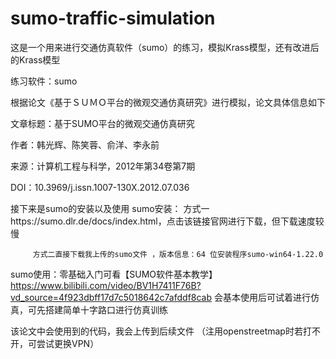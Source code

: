 # sumo-traffic-simulation
这是一个用来进行交通仿真软件（sumo）的练习，模拟Krass模型，还有改进后的Krass模型

练习软件：sumo

根据论文《基于ＳＵＭＯ平台的微观交通仿真研究》进行模拟，论文具体信息如下

文章标题：基于SUMO平台的微观交通仿真研究

作者：韩光辉、陈笑蓉、俞洋、李永前

来源：计算机工程与科学，2012年第34卷第7期

DOI：10.3969/j.issn.1007-130X.2012.07.036


接下来是sumo的安装以及使用
sumo安装：
         方式一https://sumo.dlr.de/docs/index.html，点击该链接官网进行下载，但下载速度较慢

         方式二直接下载我上传的sumo文件 ，版本信息：64 位安装程序sumo-win64-1.22.0
         
sumo使用：零基础入门可看【SUMO软件基本教学】https://www.bilibili.com/video/BV1H7411F76B?vd_source=4f923dbff17d7c5018642c7afddf8cab
会基本使用后可试着进行仿真，可先搭建简单十字路口进行仿真训练

该论文中会使用到的代码，我会上传到后续文件
（注用openstreetmap时若打不开，可尝试更换VPN）
